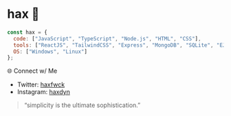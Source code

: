# hax 🧊

```js
const hax = {
  code: ["JavaScript", "TypeScript", "Node.js", "HTML", "CSS"],
  tools: ["ReactJS", "TailwindCSS", "Express", "MongoDB", "SQLite", "EJS"],
  OS: ["Windows", "Linux"]
};
```

🌐 Connect w/ Me

- Twitter: [haxfwck](https://x.com/haxfwck)
- Instagram: [haxdyn](https://www.instagram.com/haxdyn/)

> “simplicity is the ultimate sophistication.”
